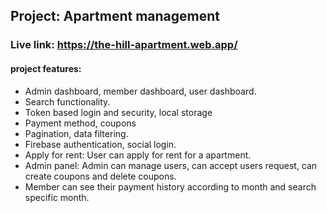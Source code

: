 ## Project: Apartment management

### Live link:  https://the-hill-apartment.web.app/

#### project features:
+ Admin dashboard, member dashboard, user dashboard.
+ Search functionality.
+ Token based login and security, local storage
+ Payment method, coupons
+ Pagination, data filtering.
+ Firebase authentication, social login.
+ Apply for rent: User can apply for rent for a apartment.
+ Admin panel: Admin can manage users, can accept users request, can create coupons and delete coupons.
+ Member can see their payment history according to month and search specific month.


